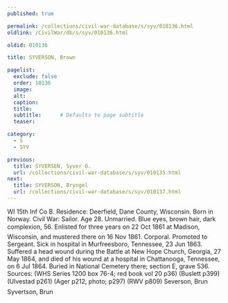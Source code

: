 ```yaml
---
published: true

permalink: /collections/civil-war-database/s/syv/010136.html
oldlink: /CivilWar/db/s/syv/010136.html

oldid: 010136

title: SYVERSON, Brown

pagelist:
  exclude: false
  order: 10136
  image: 
  alt:
  caption:
  title:
  subtitle:      # Defaults to page subtitle
  teaser:

category: 
  - S 
  - SYV

previous:
  title: SYVERSEN, Syver O.
  url: /collections/civil-war-database/s/syv/010135.html  
next:
  title: SYVERSON, Bryngel
  url: /collections/civil-war-database/s/syv/010137.html   
---
```

WI 15th Inf Co B. Residence: Deerfield, Dane County, Wisconsin. Born in Norway. Civil War: Sailor. Age 28. Unmarried. Blue eyes, brown hair, dark complexion, 5&#146;6&#148;. Enlisted for three years on 22 Oct 1861 at Madison, Wisconsin, and mustered there on 16 Nov 1861. Corporal. Promoted to Sergeant. Sick in hospital in Murfreesboro, Tennessee, 23 Jun 1863. Suffered a head wound during the Battle at New Hope Church, Georgia, 27 May 1864, and died of his wound at a hospital in Chattanooga, Tennessee, on 6 Jul 1864. Buried in National Cemetery there; section E, grave 536. Sources: (WHS Series 1200 box 76-4; red book vol 20 p36) (Buslett p399) (Ulvestad p261) (Ager p212, photo; p297) (RWV p809) &#147;Severson, Brun&#148; &#147;Syvertson, Brun&#148;
